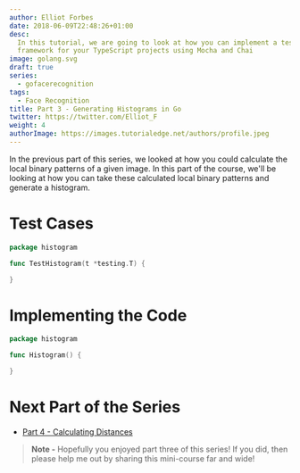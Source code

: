 ```yaml
---
author: Elliot Forbes
date: 2018-06-09T22:48:26+01:00
desc:
  In this tutorial, we are going to look at how you can implement a testing
  framework for your TypeScript projects using Mocha and Chai
image: golang.svg
draft: true
series:
  - gofacerecognition
tags:
  - Face Recognition
title: Part 3 - Generating Histograms in Go
twitter: https://twitter.com/Elliot_F
weight: 4
authorImage: https://images.tutorialedge.net/authors/profile.jpeg
---
```


In the previous part of this series, we looked at how you could calculate the
local binary patterns of a given image. In this part of the course, we'll be
looking at how you can take these calculated local binary patterns and generate
a histogram.

# Test Cases

```go
package histogram

func TestHistogram(t *testing.T) {

}
```

# Implementing the Code

```go
package histogram

func Histogram() {

}
```

# Next Part of the Series

- [Part 4 - Calculating Distances]()

> **Note -** Hopefully you enjoyed part three of this series! If you did, then
> please help me out by sharing this mini-course far and wide!
